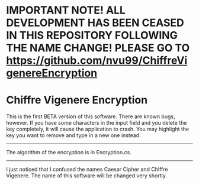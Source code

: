 IMPORTANT NOTE! ALL DEVELOPMENT HAS BEEN CEASED IN THIS REPOSITORY FOLLOWING THE NAME CHANGE! PLEASE GO TO https://github.com/nvu99/ChiffreVigenereEncryption
==========================
Chiffre Vigenere Encryption
======================
This is the first BETA version of this software. There are known bugs, however.
If you have some characters in the input field and you delete the key completely, it will cause the application to crash.
You may highlight the key you want to remove and type in a new one instead.
______________________
The algorithm of the encryption is in Encryption.cs.
______________________
I just noticed that I confused the names Caesar Cipher and Chiffre Vigenere. The name of this software will be changed very shortly.
